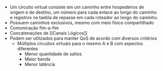 - Um circuito virtual consiste em um caminho entre hospedeiros de origem e de destino, um número para cada enlace ao longo do caminho e registros na taebla de repasse em cada roteador ao longo do caminho. 
- Possuem caminhos exclusivos, mesmo com meio físico compartilhado
- Comunicação fim-a-fim
- Concatenações de [[Canais Lógicos]]
- Podem ser utilizados para manter QoS de acordo com diversos critérios
	- Múltiplos circuitos virtuais para o mesmo A e B com aspectos diferentes
		- Menor quantidade de saltos
		- Maior banda
		- Menor latência